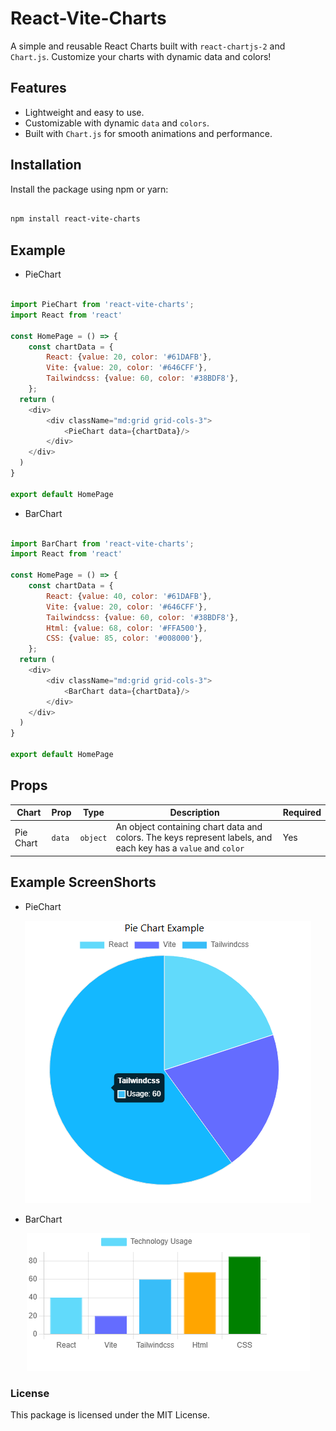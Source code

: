 # React-Vite-Charts

A simple and reusable React Charts built with `react-chartjs-2` and `Chart.js`. Customize your charts with dynamic data and colors!

## Features

- Lightweight and easy to use.
- Customizable with dynamic `data` and `colors`.
- Built with `Chart.js` for smooth animations and performance.

## Installation

Install the package using npm or yarn:

```bash

npm install react-vite-charts

```

## Example

- PieChart

```js

import PieChart from 'react-vite-charts';
import React from 'react'

const HomePage = () => {
    const chartData = {
        React: {value: 20, color: '#61DAFB'},
        Vite: {value: 20, color: '#646CFF'},
        Tailwindcss: {value: 60, color: '#38BDF8'},
    };
  return (
    <div>
        <div className="md:grid grid-cols-3">
            <PieChart data={chartData}/>
        </div>
    </div>
  )
}

export default HomePage

```

- BarChart

```js

import BarChart from 'react-vite-charts';
import React from 'react'

const HomePage = () => {
    const chartData = {
        React: {value: 40, color: '#61DAFB'},
        Vite: {value: 20, color: '#646CFF'},
        Tailwindcss: {value: 60, color: '#38BDF8'},
        Html: {value: 68, color: '#FFA500'},
        CSS: {value: 85, color: '#008000'},
    };
  return (
    <div>
        <div className="md:grid grid-cols-3">
            <BarChart data={chartData}/>
        </div>
    </div>
  )
}

export default HomePage

```


## Props

| Chart | Prop | Type | Description | Required | 
|------|------|------|------|------|
| Pie Chart | `data` | `object` | An object containing chart data and colors. The keys represent labels, and each key has a `value` and `color` | Yes |



## Example ScreenShorts

- PieChart
<center>
    <img src='https://github.com/BackendExpert/charts-for-react/blob/master/assest/piechart.PNG'>
</center>

- BarChart
<center>
    <img src='https://github.com/BackendExpert/charts-for-react/blob/v200/assest/BarChart.PNG'>
</center>


### License

This package is licensed under the MIT License.